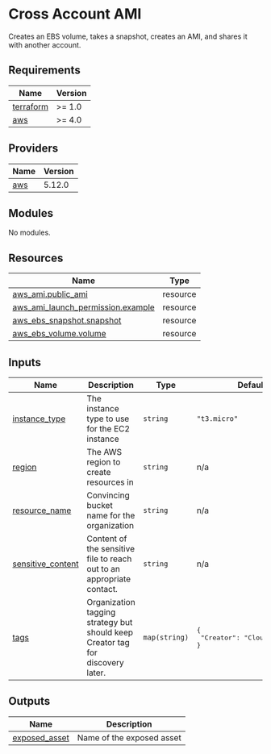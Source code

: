 # Cross Account AMI

Creates an EBS volume, takes a snapshot, creates an AMI, and shares it with another account.

<!-- BEGIN_TF_DOCS -->
## Requirements

| Name | Version |
|------|---------|
| <a name="requirement_terraform"></a> [terraform](#requirement\_terraform) | >= 1.0 |
| <a name="requirement_aws"></a> [aws](#requirement\_aws) | >= 4.0 |

## Providers

| Name | Version |
|------|---------|
| <a name="provider_aws"></a> [aws](#provider\_aws) | 5.12.0 |

## Modules

No modules.

## Resources

| Name | Type |
|------|------|
| [aws_ami.public_ami](https://registry.terraform.io/providers/hashicorp/aws/latest/docs/resources/ami) | resource |
| [aws_ami_launch_permission.example](https://registry.terraform.io/providers/hashicorp/aws/latest/docs/resources/ami_launch_permission) | resource |
| [aws_ebs_snapshot.snapshot](https://registry.terraform.io/providers/hashicorp/aws/latest/docs/resources/ebs_snapshot) | resource |
| [aws_ebs_volume.volume](https://registry.terraform.io/providers/hashicorp/aws/latest/docs/resources/ebs_volume) | resource |

## Inputs

| Name | Description | Type | Default | Required |
|------|-------------|------|---------|:--------:|
| <a name="input_instance_type"></a> [instance\_type](#input\_instance\_type) | The instance type to use for the EC2 instance | `string` | `"t3.micro"` | no |
| <a name="input_region"></a> [region](#input\_region) | The AWS region to create resources in | `string` | n/a | yes |
| <a name="input_resource_name"></a> [resource\_name](#input\_resource\_name) | Convincing bucket name for the organization | `string` | n/a | yes |
| <a name="input_sensitive_content"></a> [sensitive\_content](#input\_sensitive\_content) | Content of the sensitive file to reach out to an appropriate contact. | `string` | n/a | yes |
| <a name="input_tags"></a> [tags](#input\_tags) | Organization tagging strategy but should keep Creator tag for discovery later. | `map(string)` | <pre>{<br>  "Creator": "CloudCommotion"<br>}</pre> | no |

## Outputs

| Name | Description |
|------|-------------|
| <a name="output_exposed_asset"></a> [exposed\_asset](#output\_exposed\_asset) | Name of the exposed asset |
<!-- END_TF_DOCS -->
